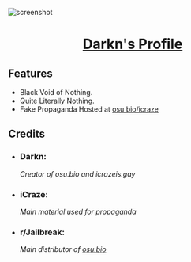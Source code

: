 ![screenshot](https://github.com/NotDarkn/website/assets/73033672/eb3c43ef-1114-4ef2-9f2c-fcca2a6cddff)
<h1><p align="center"><a href="https://osu.bio">Darkn's Profile</a></p></h1>

<h2>Features</h2>
<ul>
  <li>Black Void of Nothing.</li>
  <li>Quite Literally Nothing.</li>
  <li>Fake Propaganda Hosted at <a href="https://osu.bio/icraze">osu.bio/icraze</a></li>
</ul>

<h2>Credits</h2>
<ul>
  <li><h3>Darkn:</h3></li>
    <i>Creator of osu.bio and icrazeis.gay</i>
  <li><h3>iCraze:</h3></li>
    <i>Main material used for propaganda</i>
  <li><h3>r/Jailbreak:</h3></li>
    <i>Main distributor of <a href=osu.bio>osu.bio</a></i>
</ul>

